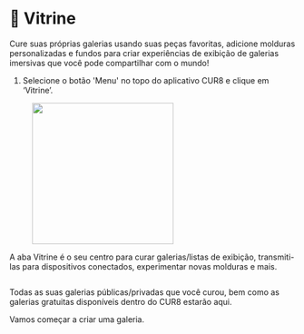 # 🎇 Vitrine

Cure suas próprias galerias usando suas peças favoritas, adicione molduras personalizadas e fundos para criar experiências de exibição de galerias imersivas que você pode compartilhar com o mundo!

1. Selecione o botão 'Menu' no topo do aplicativo CUR8 e clique em ‘Vitrine’.

<figure><img src="../../.gitbook/assets/Screenshot 2025-01-13 at 13.25.10.png" alt="" width="249"><figcaption></figcaption></figure>

A aba Vitrine é o seu centro para curar galerias/listas de exibição, transmiti-las para dispositivos conectados, experimentar novas molduras e mais.

<figure><img src="../../.gitbook/assets/Screenshot 2025-01-03 at 10.50.08.png" alt=""><figcaption></figcaption></figure>

Todas as suas galerias públicas/privadas que você curou, bem como as galerias gratuitas disponíveis dentro do CUR8 estarão aqui.

Vamos começar a criar uma galeria.